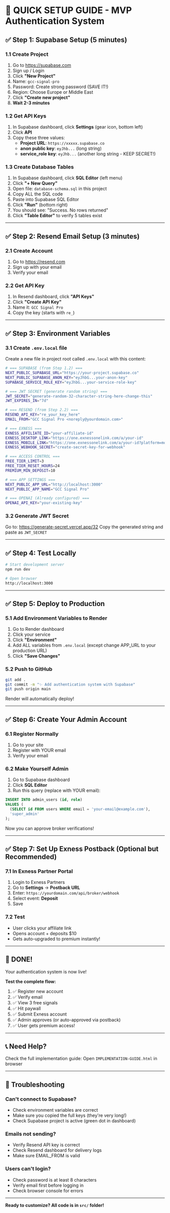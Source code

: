 # 🚀 QUICK SETUP GUIDE - MVP Authentication System

## ✅ Step 1: Supabase Setup (5 minutes)

### 1.1 Create Project
1. Go to https://supabase.com
2. Sign up / Login
3. Click **"New Project"**
4. Name: `gcc-signal-pro`
5. Password: Create strong password (SAVE IT!)
6. Region: Choose Europe or Middle East
7. Click **"Create new project"**
8. **Wait 2-3 minutes**

### 1.2 Get API Keys
1. In Supabase dashboard, click **Settings** (gear icon, bottom left)
2. Click **API**
3. Copy these three values:
   - **Project URL**: `https://xxxxx.supabase.co`
   - **anon public key**: `eyJhb...` (long string)
   - **service_role key**: `eyJhb...` (another long string - KEEP SECRET!)

### 1.3 Create Database Tables
1. In Supabase dashboard, click **SQL Editor** (left menu)
2. Click **"+ New Query"**
3. Open file: `database-schema.sql` in this project
4. Copy ALL the SQL code
5. Paste into Supabase SQL Editor
6. Click **"Run"** (bottom right)
7. You should see: "Success. No rows returned"
8. Click **"Table Editor"** to verify 5 tables exist

---

## ✅ Step 2: Resend Email Setup (3 minutes)

### 2.1 Create Account
1. Go to https://resend.com
2. Sign up with your email
3. Verify your email

### 2.2 Get API Key
1. In Resend dashboard, click **"API Keys"**
2. Click **"Create API Key"**
3. Name it: `GCC Signal Pro`
4. Copy the key (starts with `re_`)

---

## ✅ Step 3: Environment Variables

### 3.1 Create `.env.local` file
Create a new file in project root called `.env.local` with this content:

```bash
# === SUPABASE (from Step 1.2) ===
NEXT_PUBLIC_SUPABASE_URL="https://your-project.supabase.co"
NEXT_PUBLIC_SUPABASE_ANON_KEY="eyJhbG...your-anon-key"
SUPABASE_SERVICE_ROLE_KEY="eyJhbG...your-service-role-key"

# === JWT SECRET (generate random string) ===
JWT_SECRET="generate-random-32-character-string-here-change-this"
JWT_EXPIRES_IN="7d"

# === RESEND (from Step 2.2) ===
RESEND_API_KEY="re_your_key_here"
EMAIL_FROM="GCC Signal Pro <noreply@yourdomain.com>"

# === EXNESS ===
EXNESS_AFFILIATE_ID="your-affiliate-id"
EXNESS_DESKTOP_LINK="https://one.exnessonelink.com/a/your-id"
EXNESS_MOBILE_LINK="https://one.exnessonelink.com/a/your-id?platform=mobile"
EXNESS_WEBHOOK_SECRET="create-secret-key-for-webhook"

# === ACCESS CONTROL ===
FREE_TIER_LIMIT=3
FREE_TIER_RESET_HOURS=24
PREMIUM_MIN_DEPOSIT=10

# === APP SETTINGS ===
NEXT_PUBLIC_APP_URL="http://localhost:3000"
NEXT_PUBLIC_APP_NAME="GCC Signal Pro"

# === OPENAI (Already configured) ===
OPENAI_API_KEY="your-existing-key"
```

### 3.2 Generate JWT Secret
Go to: https://generate-secret.vercel.app/32
Copy the generated string and paste as `JWT_SECRET`

---

## ✅ Step 4: Test Locally

```bash
# Start development server
npm run dev

# Open browser
http://localhost:3000
```

---

## ✅ Step 5: Deploy to Production

### 5.1 Add Environment Variables to Render
1. Go to Render dashboard
2. Click your service
3. Click **"Environment"**
4. Add ALL variables from `.env.local` (except change APP_URL to your production URL)
5. Click **"Save Changes"**

### 5.2 Push to GitHub
```bash
git add .
git commit -m "✨ Add authentication system with Supabase"
git push origin main
```

Render will automatically deploy!

---

## ✅ Step 6: Create Your Admin Account

### 6.1 Register Normally
1. Go to your site
2. Register with YOUR email
3. Verify your email

### 6.2 Make Yourself Admin
1. Go to Supabase dashboard
2. Click **SQL Editor**
3. Run this query (replace with YOUR email):

```sql
INSERT INTO admin_users (id, role)
VALUES (
  (SELECT id FROM users WHERE email = 'your-email@example.com'),
  'super_admin'
);
```

Now you can approve broker verifications!

---

## ✅ Step 7: Set Up Exness Postback (Optional but Recommended)

### 7.1 In Exness Partner Portal
1. Login to Exness Partners
2. Go to **Settings** → **Postback URL**
3. Enter: `https://yourdomain.com/api/broker/webhook`
4. Select event: **Deposit**
5. Save

### 7.2 Test
- User clicks your affiliate link
- Opens account + deposits $10
- Gets auto-upgraded to premium instantly!

---

## 🎉 DONE!

Your authentication system is now live!

**Test the complete flow:**
1. ✅ Register new account
2. ✅ Verify email
3. ✅ View 3 free signals
4. ✅ Hit paywall
5. ✅ Submit Exness account
6. ✅ Admin approves (or auto-approved via postback)
7. ✅ User gets premium access!

---

## 📞 Need Help?

Check the full implementation guide: Open `IMPLEMENTATION-GUIDE.html` in browser

---

## 🔧 Troubleshooting

### Can't connect to Supabase?
- Check environment variables are correct
- Make sure you copied the full keys (they're very long!)
- Check Supabase project is active (green dot in dashboard)

### Emails not sending?
- Verify Resend API key is correct
- Check Resend dashboard for delivery logs
- Make sure EMAIL_FROM is valid

### Users can't login?
- Check password is at least 8 characters
- Verify email first before logging in
- Check browser console for errors

---

**Ready to customize? All code is in `src/` folder!**

